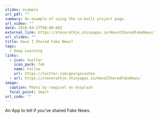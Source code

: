 ```yaml
---
slides: example
url_pdf: ""
summary: An example of using the in-built project page.
url_video: ""
date: 2016-04-27T00:00:00Z
external_link: https://steverathje.shinyapps.io/HaveISharedFakeNews/
url_slides: ""
title: Have I Shared Fake News?
tags:
  - Deep Learning
links:
  - icon: twitter
    icon_pack: fab
    name: Follow
    url: https://twitter.com/georgecushen
  - url: https://steverathje.shinyapps.io/HaveISharedFakeNews/
image:
  caption: Photo by rawpixel on Unsplash
  focal_point: Smart
url_code: ""
---
```

An App to tell if you've shared Fake News.